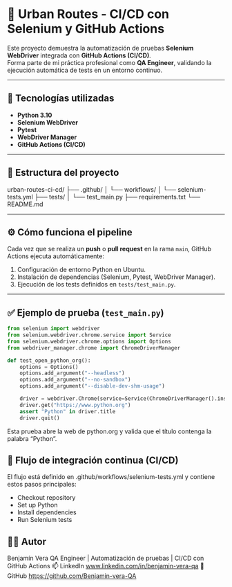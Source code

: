# 🧪 Urban Routes - CI/CD con Selenium y GitHub Actions

Este proyecto demuestra la automatización de pruebas **Selenium WebDriver** integrada con **GitHub Actions (CI/CD)**.  
Forma parte de mi práctica profesional como **QA Engineer**, validando la ejecución automática de tests en un entorno continuo.

---

## 🚀 Tecnologías utilizadas
- **Python 3.10**
- **Selenium WebDriver**
- **Pytest**
- **WebDriver Manager**
- **GitHub Actions (CI/CD)**

---

## 🧩 Estructura del proyecto

urban-routes-ci-cd/
├── .github/
│ └── workflows/
│ └── selenium-tests.yml
├── tests/
│ └── test_main.py
├── requirements.txt
└── README.md

---

## ⚙️ Cómo funciona el pipeline

Cada vez que se realiza un **push** o **pull request** en la rama `main`, GitHub Actions ejecuta automáticamente:

1. Configuración de entorno Python en Ubuntu.
2. Instalación de dependencias (Selenium, Pytest, WebDriver Manager).
3. Ejecución de los tests definidos en `tests/test_main.py`.

---

## ✅ Ejemplo de prueba (`test_main.py`)

```python
from selenium import webdriver
from selenium.webdriver.chrome.service import Service
from selenium.webdriver.chrome.options import Options
from webdriver_manager.chrome import ChromeDriverManager

def test_open_python_org():
    options = Options()
    options.add_argument("--headless")
    options.add_argument("--no-sandbox")
    options.add_argument("--disable-dev-shm-usage")

    driver = webdriver.Chrome(service=Service(ChromeDriverManager().install()), options=options)
    driver.get("https://www.python.org")
    assert "Python" in driver.title
    driver.quit()
```
Esta prueba abre la web de python.org
 y valida que el título contenga la palabra “Python”.
 
## 🧱 Flujo de integración continua (CI/CD)

El flujo está definido en .github/workflows/selenium-tests.yml
y contiene estos pasos principales:

- Checkout repository  
- Set up Python  
- Install dependencies  
- Run Selenium tests

## 🧑‍💻 Autor

Benjamín Vera
QA Engineer | Automatización de pruebas | CI/CD con GitHub Actions
📫 LinkedIn
www.linkedin.com/in/benjamin-vera-qa
📂 GitHub
https://github.com/Benjamin-vera-QA
